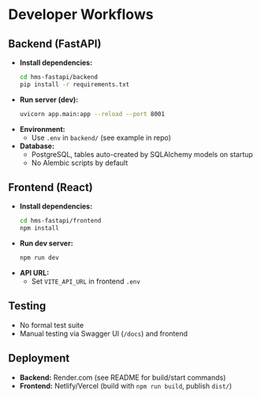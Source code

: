 # Developer Workflows

## Backend (FastAPI)
- **Install dependencies:**
  ```bash
  cd hms-fastapi/backend
  pip install -r requirements.txt
  ```
- **Run server (dev):**
  ```bash
  uvicorn app.main:app --reload --port 8001
  ```
- **Environment:**
  - Use `.env` in `backend/` (see example in repo)
- **Database:**
  - PostgreSQL, tables auto-created by SQLAlchemy models on startup
  - No Alembic scripts by default

## Frontend (React)
- **Install dependencies:**
  ```bash
  cd hms-fastapi/frontend
  npm install
  ```
- **Run dev server:**
  ```bash
  npm run dev
  ```
- **API URL:**
  - Set `VITE_API_URL` in frontend `.env`

## Testing
- No formal test suite
- Manual testing via Swagger UI (`/docs`) and frontend

## Deployment
- **Backend:** Render.com (see README for build/start commands)
- **Frontend:** Netlify/Vercel (build with `npm run build`, publish `dist/`)
